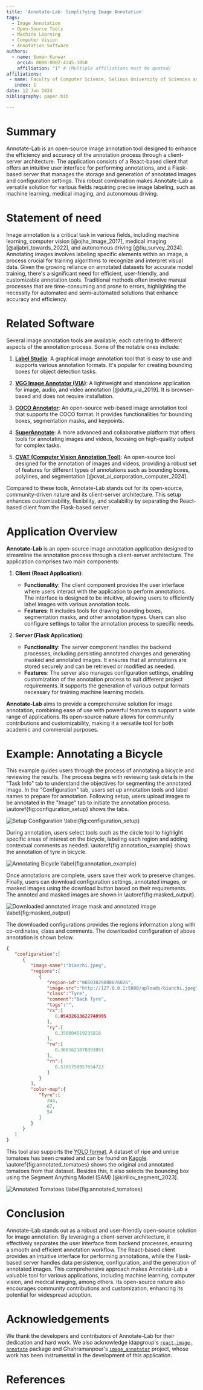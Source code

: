 ```yaml
---
title: 'Annotate-Lab: Simplifying Image Annotation'
tags:
  - Image Annotation
  - Open-Source Tools
  - Machine Learning
  - Computer Vision
  - Annotation Software
authors:
  - name: Suman Kunwar
    orcid: 0000-0002-4345-1050
    affiliation: "1" # (Multiple affiliations must be quoted)
affiliations:
 - name: Faculty of Computer Science, Selinus University of Sciences and Literature, Ragusa, Italy
   index: 1
date: 12 Jun 2024
bibliography: paper.bib

---
```


# Summary

Annotate-Lab is an open-source image annotation tool designed to enhance the efficiency and accuracy of the annotation process through a client-server architecture. The application consists of a React-based client that offers an intuitive user interface for performing annotations, and a Flask-based server that manages the storage and generation of annotated images and configuration settings. This robust combination makes Annotate-Lab a versatile solution for various fields requiring precise image labeling, such as machine learning, medical imaging, and autonomous driving.

# Statement of need

Image annotation is a critical task in various fields, including machine learning, computer vision [@ojha_image_2017], medical imaging [@aljabri_towards_2022], and autonomous driving [@liu_survey_2024]. Annotating images involves labeling specific elements within an image, a process crucial for training algorithms to recognize and interpret visual data. Given the growing reliance on annotated datasets for accurate model training, there's a significant need for efficient, user-friendly, and customizable annotation tools. Traditional methods often involve manual processes that are time-consuming and prone to errors, highlighting the necessity for automated and semi-automated solutions that enhance accuracy and efficiency.

# Related Software

Several image annotation tools are available, each catering to different aspects of the annotation process. Some of the notable ones include:

1. **[Label Studio](https://github.com/HumanSignal/label-studio)**: A graphical image annotation tool that is easy to use and supports various annotation formats. It's popular for creating bounding boxes for object detection tasks.

2. **[VGG Image Annotator (VIA)](https://www.robots.ox.ac.uk/~vgg/software/via/)**: A lightweight and standalone application for image, audio, and video annotation [@dutta_via_2019]. It is browser-based and does not require installation.

3. **[COCO Annotator](https://github.com/jsbroks/coco-annotator)**: An open-source web-based image annotation tool that supports the COCO format. It provides functionalities for bounding boxes, segmentation masks, and keypoints.

4. **[SuperAnnotate](https://www.superannotate.com/)**: A more advanced and collaborative platform that offers tools for annotating images and videos, focusing on high-quality output for complex tasks.


5. **[CVAT (Computer Vision Annotation Tool)](https://github.com/cvat-ai/cvat)**: An open-source tool designed for the annotation of images and videos, providing a robust set of features for different types of annotations such as bounding boxes, polylines, and segmentation [@cvat_ai_corporation_computer_2024].

Compared to these tools, Annotate-Lab stands out for its open-source, community-driven nature and its client-server architecture. This setup enhances customizability, flexibility, and scalability by separating the React-based client from the Flask-based server.

# Application Overview

**Annotate-Lab** is an open-source image annotation application designed to streamline the annotation process through a client-server architecture. The application comprises two main components:

1. **Client (React Application)**:
   - **Functionality**: The client component provides the user interface where users interact with the application to perform annotations. The interface is designed to be intuitive, allowing users to efficiently label images with various annotation tools.
   - **Features**: It includes tools for drawing bounding boxes, segmentation masks, and other annotation types. Users can also configure settings to tailor the annotation process to specific needs.

2. **Server (Flask Application)**:
   - **Functionality**: The server component handles the backend processes, including persisting annotated changes and generating masked and annotated images. It ensures that all annotations are stored securely and can be retrieved or modified as needed.
   - **Features**: The server also manages configuration settings, enabling customization of the annotation process to suit different project requirements. It supports the generation of various output formats necessary for training machine learning models.

**Annotate-Lab** aims to provide a comprehensive solution for image annotation, combining ease of use with powerful features to support a wide range of applications. Its open-source nature allows for community contributions and customizability, making it a versatile tool for both academic and commercial purposes.

# Example: Annotating a Bicycle

This example guides users through the process of annotating a bicycle and reviewing the results. The process begins with reviewing task details in the "Task Info" tab to understand the objectives for segmenting the annotated image. In the "Configuration" tab, users set up annotation tools and label names to prepare for annotation. Following setup, users upload images to be annotated in the "Image" tab to initiate the annotation process. \autoref{fig:configuration_setup} shows the tabs.

![Setup Configuration \label{fig:configuration_setup}](./setup.png)


 During annotation, users select tools such as the circle tool to highlight specific areas of interest on the bicycle, labeling each region and adding contextual comments as needed. \autoref{fig:annotation_example} shows the annotation of tyre in bicycle.
 
 ![Annotating Bicycle \label{fig:annotation_example}](./annotation.png)

 Once annotations are complete, users save their work to preserve changes. Finally, users can download configuration settings, annotated images, or masked images using the download button based on their requirements. The annoted and masked images are shown in \autoref{fig:masked_output}.

![Downloaded annotated image mask and annotated image \label{fig:masked_output}](./download_outputs.png)

The downloaded configurations provides the regions information along with co-ordinates, class and comments. The downloaded configuration of above annotation is shown below. 
```json
{
   "configuration":[
      {
         "image-name":"bianchi.jpeg",
         "regions":[
            {
               "region-id":"06503829808876826",
               "image-src":"http://127.0.0.1:5000/uploads/bianchi.jpeg",
               "class":"Tyre",
               "comment":"Back Tyre",
               "tags":"",
               "rx":[
                  0.05432613622740995
               ],
               "ry":[
                  0.350004519235816
               ],
               "rw":[
                  0.3601621878393051
               ],
               "rh":[
                  0.5781758957654723
               ]
            }
         ],
         "color-map":{
            "Tyre":[
               244,
               67,
               54
            ]
         }
      }
   ]
}
```
This tool also supports the [YOLO format](https://docs.ultralytics.com/datasets/detect/#ultralytics-yolo-format). A dataset of ripe and unripe tomatoes has been created and can be found on [Kaggle](https://www.kaggle.com/datasets/sumn2u/riped-and-unriped-tomato-dataset). \autoref{fig:annotated_tomatoes} shows the original and annotated tomatoes from that dataset. Besides this, it also selects the bounding box using the Segment Anything Model (SAM) [@kirillov_segment_2023].

![Annotated Tomatoes \label{fig:annotated_tomatoes}](./annotated_tomatoes.png)


# Conclusion

Annotate-Lab stands out as a robust and user-friendly open-source solution for image annotation. By leveraging a client-server architecture, it effectively separates the user interface from backend processes, ensuring a smooth and efficient annotation workflow. The React-based client provides an intuitive interface for performing annotations, while the Flask-based server handles data persistence, configuration, and the generation of annotated images. This comprehensive approach makes Annotate-Lab a valuable tool for various applications, including machine learning, computer vision, and medical imaging, among others. Its open-source nature also encourages community contributions and customization, enhancing its potential for widespread adoption.

# Acknowledgements

We thank the developers and contributors of Annotate-Lab for their dedication and hard work. We also acknowledge idapgroup's [`react-image-annotate`](https://github.com/idapgroup/react-image-annotate) package and Ghahramanpour's [`image_annotator`](https://github.com/gnamiro/image_annotator/tree/master) project, whose work has been instrumental in the development of this application.

# References